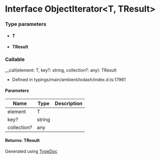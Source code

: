 # Interface ObjectIterator<T, TResult>


### Type parameters

* #### T
* #### TResult

### Callable
__call(element: T, key?: string, collection?: any): TResult
  
* Defined in typings/main/ambient/lodash/index.d.ts:17961


#### Parameters

| Name | Type | Description |
| ---- | ---- | ---- |
| element | T|  |
| key? | string|  |
| collection? | any|  |

#### Returns: TResult



Generated using [TypeDoc](http://typedoc.io)
